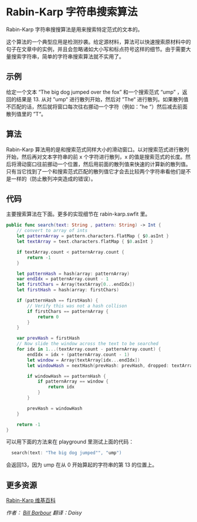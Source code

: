 # Rabin-Karp 字符串搜索算法

Rabin-Karp 字符串搜搜算法是用来搜索特定范式的文本的。

这个算法的一个典型应用是检测抄袭。给定源材料，算法可以快速搜索原材料中的句子在文章中的实例，并且会忽略诸如大小写和标点符号这样的细节。由于需要大量搜索字符串，简单的字符串搜索算法就不实用了。

## 示例

给定一个文本 “The big dog jumped over the fox” 和一个搜索范式 “ump” ，返回的结果是 13.
从对 ”ump“ 进行散列开始，然后对 ”The“ 进行散列。如果散列值不匹配的话，然后就将窗口每次往右挪动一个字符（例如：”he “）然后减去前面散列值里的 ”T“。

## 算法

Rabin-Karp 算法用的是和搜索范式同样大小的滑动窗口。以对搜索范式进行散列开始，然后再对文本字符串的前 x 个字符进行散列，x 的值是搜索范式的长度。然后将滑动窗口往前挪动一个位置，然后用前面的散列值来快速的计算新的散列值。只有当它找到了一个和搜索范式匹配的散列值它才会去比较两个字符串看他们是不是一样的（防止散列冲突造成的错误）。

## 代码

主要搜索算法在下面。更多的实现细节在 rabin-karp.swfit 里。

```swift
public func search(text: String , pattern: String) -> Int {
    // convert to array of ints
    let patternArray = pattern.characters.flatMap { $0.asInt }
    let textArray = text.characters.flatMap { $0.asInt }

    if textArray.count < patternArray.count {
        return -1
    }

    let patternHash = hash(array: patternArray)
    var endIdx = patternArray.count - 1
    let firstChars = Array(textArray[0...endIdx])
    let firstHash = hash(array: firstChars)

    if (patternHash == firstHash) {
        // Verify this was not a hash collison
        if firstChars == patternArray {
            return 0
        }
    }

    var prevHash = firstHash
    // Now slide the window across the text to be searched
    for idx in 1...(textArray.count - patternArray.count) {
        endIdx = idx + (patternArray.count - 1)
        let window = Array(textArray[idx...endIdx])
        let windowHash = nextHash(prevHash: prevHash, dropped: textArray[idx - 1], added: textArray[endIdx], patternSize: patternArray.count - 1)

        if windowHash == patternHash {
            if patternArray == window {
                return idx
            }
        }

        prevHash = windowHash
    }

    return -1
}
```

可以用下面的方法来在 playground 里测试上面的代码：

```swift
  search(text: "The big dog jumped"", "ump")
```

会返回13，因为 ump 在从 0 开始算起的字符串的第 13 的位置上。

## 更多资源

[Rabin-Karp 维基百科](https://en.wikipedia.org/wiki/Rabin%E2%80%93Karp_algorithm)


*作者： [Bill Barbour](https://github.com/brbatwork) 翻译：Daisy*

